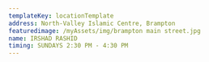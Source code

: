 ```yaml
---
templateKey: locationTemplate
address: North-Valley Islamic Centre, Brampton
featuredimage: /myAssets/img/brampton main street.jpg
name: IRSHAD RASHID
timing: SUNDAYS 2:30 PM - 4:30 PM
---
```

